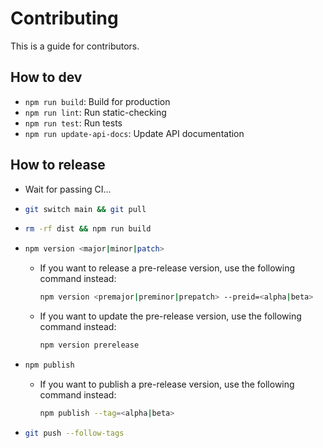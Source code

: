 # Contributing

This is a guide for contributors.

## How to dev

- `npm run build`: Build for production
- `npm run lint`: Run static-checking
- `npm run test`: Run tests
- `npm run update-api-docs`: Update API documentation

## How to release

- Wait for passing CI...
- ```bash
  git switch main && git pull
  ```
- ```bash
  rm -rf dist && npm run build
  ```
- ```bash
  npm version <major|minor|patch>
  ```
  - If you want to release a pre-release version, use the following command instead:
    ```bash
    npm version <premajor|preminor|prepatch> --preid=<alpha|beta>
    ```
  - If you want to update the pre-release version, use the following command instead:
    ```bash
    npm version prerelease
    ```
- ```bash
  npm publish
  ```
  - If you want to publish a pre-release version, use the following command instead:
    ```bash
    npm publish --tag=<alpha|beta>
    ```
- ```bash
  git push --follow-tags
  ```
